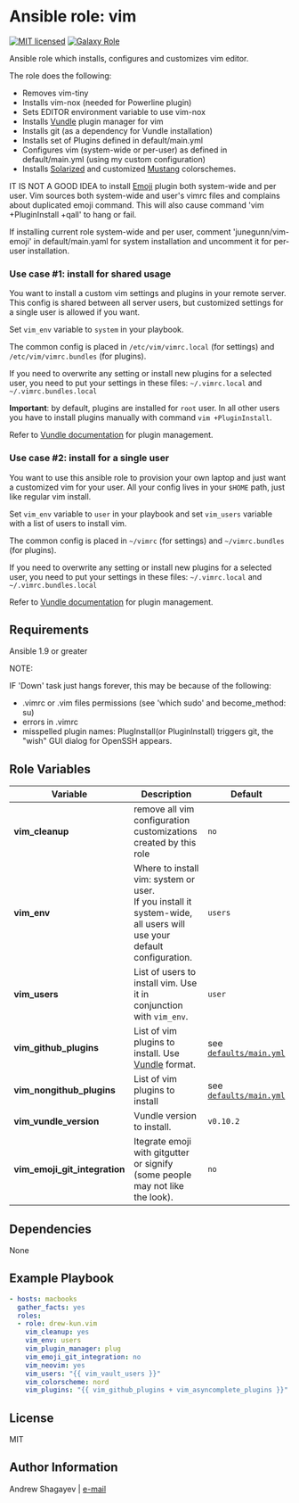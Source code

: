 Ansible role: vim
=================

[![MIT licensed][mit-badge]][mit-link]
[![Galaxy Role][role-badge]][galaxy-link]

Ansible role which installs, configures and customizes vim editor.

The role does the following:
 - Removes vim-tiny
 - Installs vim-nox (needed for Powerline plugin)
 - Sets EDITOR environment variable to use vim-nox
 - Installs [Vundle](https://github.com/VundleVim/Vundle.vim) plugin manager for vim
 - Installs git (as a dependency for Vundle installation)
 - Installs set of Plugins defined in default/main.yml
 - Configures vim (system-wide or per-user) as defined in default/main.yml (using my custom configuration)
 - Installs [Solarized](https://github.com/altercation/vim-colors-solarized#important-note-for-terminal-users) and
   customized [Mustang](https://hcalves.deviantart.com/art/Mustang-Vim-Colorscheme-98974484) colorschemes.

IT IS NOT A GOOD IDEA to install [Emoji](https://github.com/junegunn/vim-emoji) plugin both system-wide and per user.
Vim sources both system-wide and user's vimrc files and complains about duplicated emoji command.
This will also cause command 'vim +PluginInstall +qall' to hang or fail.

If installing current role system-wide and per user, comment 'junegunn/vim-emoji' in default/main.yaml for system
installation and uncomment it for per-user installation.

### Use case #1: install for shared usage

  You want to install a custom vim settings and plugins in your remote server. This config is shared between all server
  users, but customized settings for a single user is allowed if you want.

  Set `vim_env` variable to `system` in your playbook.

  The common config is placed in `/etc/vim/vimrc.local` (for settings) and `/etc/vim/vimrc.bundles` (for plugins).

  If you need to overwrite any setting or install new plugins for a selected user, you need to put your settings in
  these files: `~/.vimrc.local` and `~/.vimrc.bundles.local`

  **Important**: by default, plugins are installed for `root` user. In all other users you have to install plugins
  manually with command `vim +PluginInstall`.

  Refer to [Vundle documentation](https://github.com/VundleVim/Vundle.vim) for plugin management.


### Use case #2: install for a single user

  You want to use this ansible role to provision your own laptop and just want a customized vim for your user. All your
  config lives in your `$HOME` path, just like regular vim install.

  Set `vim_env` variable to `user` in your playbook and set `vim_users` variable with a list of users to install vim.

  The common config is placed in `~/vimrc` (for settings) and `~/vimrc.bundles` (for plugins).

  If you need to overwrite any setting or install new plugins for a selected user, you need to put your settings in
  these files: `~/.vimrc.local` and `~/.vimrc.bundles.local`

  Refer to [Vundle documentation](https://github.com/VundleVim/Vundle.vim) for plugin management.


Requirements
------------
Ansible  1.9 or greater

NOTE:

IF 'Down' task just hangs forever, this may be because of the following:
 - .vimrc or .vim files permissions (see 'which sudo' and become_method: su)
 - errors in .vimrc
 - misspelled plugin names: PlugInstall(or PluginInstall) triggers git, the "wish" GUI dialog for OpenSSH appears.

Role Variables
--------------
| Variable | Description | Default |
|----------|-------------|---------|
| **vim_cleanup** | remove all vim configuration customizations created by this role | `no` |
| **vim_env** | Where to install vim: system or user.<br/> If you install it system-wide, all users will use your default configuration. | `users` |
| **vim_users** | List of users to install vim. Use it in conjunction with `vim_env`. | `user` |
| **vim_github_plugins** | List of vim plugins to install. Use [Vundle](https://github.com/gmarik/Vundle.vim) format. | see [`defaults/main.yml`](defaults/main.yml#L23) |
| **vim_nongithub_plugins** | List of vim plugins to install | see [`defaults/main.yml`](defaults/main.yml#L58) |
| **vim_vundle_version** | Vundle version to install. | `v0.10.2` |
| **vim_emoji_git_integration** | Itegrate emoji with gitgutter or signify (some people may not like the look). | `no` |

Dependencies
------------

None


Example Playbook
----------------

```yaml
- hosts: macbooks
  gather_facts: yes
  roles:
  - role: drew-kun.vim
    vim_cleanup: yes
    vim_env: users
    vim_plugin_manager: plug
    vim_emoji_git_integration: no
    vim_neovim: yes
    vim_users: "{{ vim_vault_users }}"
    vim_colorscheme: nord
    vim_plugins: "{{ vim_github_plugins + vim_asyncomplete_plugins }}"
```

License
-------

MIT

Author Information
------------------

Andrew Shagayev | [e-mail](mailto:drewshg@gmail.com)

[role-badge]: https://img.shields.io/badge/role-drew--kun.vim-green.svg
[galaxy-link]: https://galaxy.ansible.com/drew-kun/vim/
[mit-badge]: https://img.shields.io/badge/license-MIT-blue.svg
[mit-link]: https://raw.githubusercontent.com/drew-kun/ansible-vim/master/LICENSE
